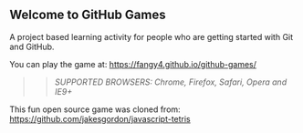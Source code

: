 ## Welcome to GitHub Games

A project based learning activity for people who are getting started with Git and GitHub.

You can play the game at: https://fangy4.github.io/github-games/

>> _*SUPPORTED BROWSERS*: Chrome, Firefox, Safari, Opera and IE9+_

This fun open source game was cloned from: https://github.com/jakesgordon/javascript-tetris

